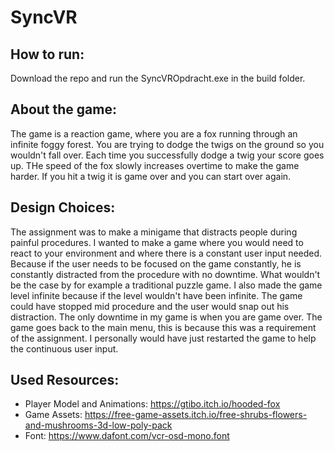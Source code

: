 # SyncVR

## How to run:
Download the repo and run the SyncVROpdracht.exe in the build folder.

## About the game:
The game is a reaction game, where you are a fox running through an infinite foggy forest. You are trying to dodge the twigs on the ground so you wouldn't fall over. Each time you successfully dodge a twig your score goes up. THe speed of the fox slowly increases overtime to make the game harder. If you hit a twig it is game over and you can start over again.

## Design Choices:

The assignment was to make a minigame that distracts people during painful procedures. I wanted to make a game where you would need to react to your environment and where there is a constant user input needed. Because if the user needs to be focused on the game constantly, he is constantly distracted from the procedure with no downtime. What wouldn't be the case by for example a traditional puzzle game. I also made the game level infinite because if the level wouldn't have been infinite. The game could have stopped mid procedure and the user would snap out his distraction. The only downtime in my game is when you are game over. The game goes back to the main menu, this is because this was a requirement of the assignment. I personally would have just restarted the game to help the continuous user input.

## Used Resources:

- Player Model and Animations: https://gtibo.itch.io/hooded-fox
- Game Assets: https://free-game-assets.itch.io/free-shrubs-flowers-and-mushrooms-3d-low-poly-pack
- Font: https://www.dafont.com/vcr-osd-mono.font
